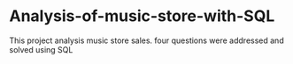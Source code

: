# Analysis-of-music-store-with-SQL
This project analysis music store sales. four questions were addressed and solved using SQL
